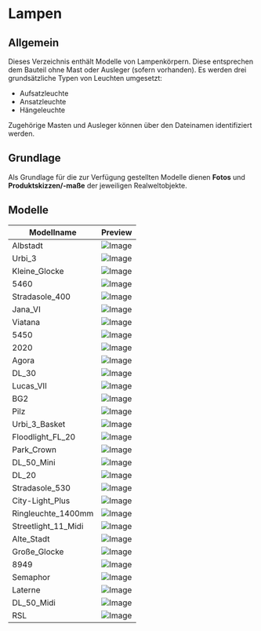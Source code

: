 # Lampen
## Allgemein
Dieses Verzeichnis enthält Modelle von Lampenkörpern. Diese entsprechen dem Bauteil ohne Mast oder Ausleger (sofern vorhanden). 
Es werden drei grundsätzliche Typen von Leuchten umgesetzt:
- Aufsatzleuchte
- Ansatzleuchte
- Hängeleuchte

Zugehörige Masten und Ausleger können über den Dateinamen identifiziert werden.

## Grundlage
Als Grundlage für die zur Verfügung gestellten Modelle dienen **Fotos** und **Produktskizzen/-maße** der jeweiligen Realweltobjekte. 
## Modelle 
 | Modellname | Preview | 
 | --- | --- | 
| Albstadt |![Image](../../Thumbnails/Lampen/Albstadt.jpg)| 
| Urbi_3 |![Image](../../Thumbnails/Lampen/Urbi_3.jpg)| 
| Kleine_Glocke |![Image](../../Thumbnails/Lampen/Kleine_Glocke.jpg)| 
| 5460 |![Image](../../Thumbnails/Lampen/5460.jpg)| 
| Stradasole_400 |![Image](../../Thumbnails/Lampen/Stradasole_400.jpg)| 
| Jana_VI |![Image](../../Thumbnails/Lampen/Jana_VI.jpg)| 
| Viatana |![Image](../../Thumbnails/Lampen/Viatana.jpg)| 
| 5450 |![Image](../../Thumbnails/Lampen/5450.jpg)| 
| 2020 |![Image](../../Thumbnails/Lampen/2020.jpg)| 
| Agora |![Image](../../Thumbnails/Lampen/Agora.jpg)| 
| DL_30 |![Image](../../Thumbnails/Lampen/DL_30.jpg)| 
| Lucas_VII |![Image](../../Thumbnails/Lampen/Lucas_VII.jpg)| 
| BG2 |![Image](../../Thumbnails/Lampen/BG2.jpg)| 
| Pilz |![Image](../../Thumbnails/Lampen/Pilz.jpg)| 
| Urbi_3_Basket |![Image](../../Thumbnails/Lampen/Urbi_3_Basket.jpg)| 
| Floodlight_FL_20 |![Image](../../Thumbnails/Lampen/Floodlight_FL_20.jpg)| 
| Park_Crown |![Image](../../Thumbnails/Lampen/Park_Crown.jpg)| 
| DL_50_Mini |![Image](../../Thumbnails/Lampen/DL_50_Mini.jpg)| 
| DL_20 |![Image](../../Thumbnails/Lampen/DL_20.jpg)| 
| Stradasole_530 |![Image](../../Thumbnails/Lampen/Stradasole_530.jpg)| 
| City-Light_Plus |![Image](../../Thumbnails/Lampen/City-Light_Plus.jpg)| 
| Ringleuchte_1400mm |![Image](../../Thumbnails/Lampen/Ringleuchte_1400mm.jpg)| 
| Streetlight_11_Midi |![Image](../../Thumbnails/Lampen/Streetlight_11_Midi.jpg)| 
| Alte_Stadt |![Image](../../Thumbnails/Lampen/Alte_Stadt.jpg)| 
| Große_Glocke |![Image](../../Thumbnails/Lampen/Große_Glocke.jpg)| 
| 8949 |![Image](../../Thumbnails/Lampen/8949.jpg)| 
| Semaphor |![Image](../../Thumbnails/Lampen/Semaphor.jpg)| 
| Laterne |![Image](../../Thumbnails/Lampen/Laterne.jpg)| 
| DL_50_Midi |![Image](../../Thumbnails/Lampen/DL_50_Midi.jpg)| 
| RSL |![Image](../../Thumbnails/Lampen/RSL.jpg)| 
